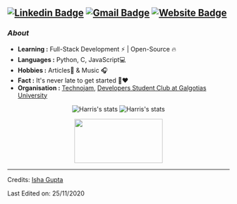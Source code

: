 [![Linkedin Badge](https://img.shields.io/badge/-Isha_Gupta-blue?style=flat-square&logo=Linkedin&logoColor=white&link=https://www.linkedin.com/in/ishagupta20//)](https://www.linkedin.com/in/ishagupta20/)  [![Gmail Badge](https://img.shields.io/badge/-ishagupta2103@gmail.com-c14438?style=flat-square&logo=Gmail&logoColor=white&link=mailto:ishagupta2103@gmail.com)](mailto:ishagupta2103@gmail.com)  [![Website Badge](https://img.shields.io/badge/-devisha.me-c14438?style=flat-square&logo=Website&logoColor=white&link=https://devisha.me)](https://devisha.me)
---------------------------------------------------------------------------------------------------------------------------------------------------------------------------------
### <i>About</i>

-  **Learning :** Full-Stack Development :zap: | Open-Source :fire:	
-  **Languages :** Python, C, JavaScript💻
-  **Hobbies :** Articles📕 & Music :headphones:
-  **Fact :** It's never late to get started 🎯:heart:
-  **Organisation :** [Technojam](https://github.com/technojam), [Developers Student Club at Galgotias University](https://github.com/DSC-Galgotias)

<p align="center"> 
  <img alt="Harris's stats" src="https://github-readme-stats.vercel.app/api?username=anhphamhoangdev&show_icons=true&theme=transparent"> 
  <img alt="Harris's stats" src="https://github-readme-stats.vercel.app/api/top-langs/?username=anhphamhoangdev&layout=pie"> 
</p>

<p align="center">
  <img width="200" height="100" src="https://math.sun.ac.za/prodinger/thanks.gif">
</p>

-----

Credits: [Isha Gupta](https://github.com/Isha2103)

Last Edited on: 25/11/2020

